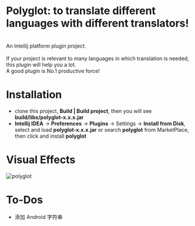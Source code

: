 # Polyglot: to translate different languages with different translators!
 <br>An Intellij platform plugin project.<br>
 <br>If your project is relevant to many languages in which translation is needed, this plugin will help you a lot.
 <br>A good plugin is No.1 productive force!
 
 # Installation
 
 *  clone this project, **Build | Build project**, then you will see **build/libs/polyglot-x.x.x.jar**
 *  **Intellij IDEA** -> **Preferences** -> **Plugins** -> Settings -> **Install from Disk**, select and load **polyglot-x.x.x.jar** or search **polyglot** from MarketPlace, then click and install **polyglot**
 
 # Visual Effects
 
 ![polyglot](/screenshoots/polyglot_screenshot_1.png)
 
 # To-Dos
 
 *  添加 Android 字符串